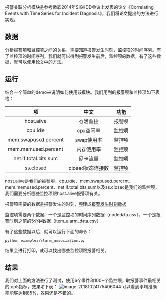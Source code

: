 报警关联分析模块是参考微软2014年SIGKDD会议上发表的论文《Correlating Events with Time Series for Incident Diagnosis》，我们将论文提出的方法进行实现。

## 数据

分析报警项和监控项之间的关系，需要知道报警发生时刻，监控项的时间序列。有了监控项的时间序列，我们就可以得到报警发生前后，监控项的数据。有了这些数据，就可以使用论文中的方法。

## 运行

结合一个简单的demo来说明如何使用该模块。我们用到的报警项和监控项如下表格：

|          项           |       中文       |  功能  |
| :-------------------: | :--------------: | :----: |
|      host.alive       |     存活监控     | 报警项 |
|       cpu.idle        |    cpu空闲率     | 监控项 |
| mem.swapused.percent  |    swap使用率    | 监控项 |
|  mem.memused.percent  |    内存使用率    | 监控项 |
| net.if.total.bits.sum |     网卡流量     | 监控项 |
|       ss.closed       | closed状态连接数 | 监控项 |

host.alive是我们的报警项，cpu.idle、mem.swapused.percent、mem.memused.percent、net.if.total.bits.sum以及ss.closed是我们的监控项，我们需要分析哪些监控项跟host.alive报警项有关。

报警项需要的数据是报警发生的时刻，整理成[报警发生时刻数据](https://github.com/jixinpu/aiopstools/tree/master/aiopstools/association_analysis/data/host.alive.csv)

监控项需要两个数据，一个是监控项的时间序列数据（nodedata.csv），一个是报警时刻之前的5分钟数据（item_alarm_data.csv）

有了这些数据以后，就可以运行下面的命令：

```
python examples/alarm_association.py
```

结果会进行打印，就可以找出哪些监控项跟报警相关。

## 结果
我们对上面的方法进行了测试，使用6个事件和100+个监控项，取报警事件最相关的top5指标，效果如下表：
![image-20181024175406044](https://ws4.sinaimg.cn/large/006tNbRwly1fwjgoi8teij30l50legpn.jpg)
可以看到平均准确率能够达到85%，效果还是不错的。
